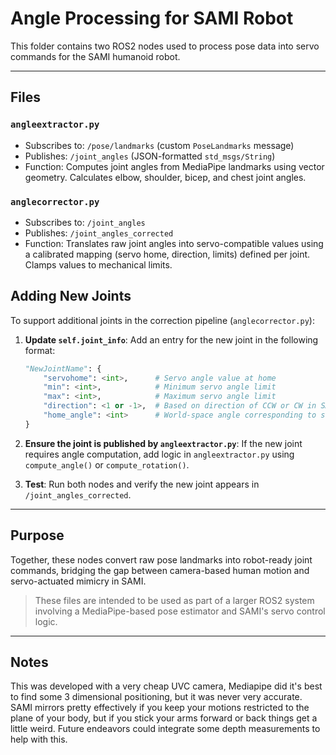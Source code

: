 # Angle Processing for SAMI Robot

This folder contains two ROS2 nodes used to process pose data into servo commands for the SAMI humanoid robot.

---

## Files

### `angleextractor.py`
- Subscribes to: `/pose/landmarks` (custom `PoseLandmarks` message)
- Publishes: `/joint_angles` (JSON-formatted `std_msgs/String`)
- Function: Computes joint angles from MediaPipe landmarks using vector geometry. Calculates elbow, shoulder, bicep, and chest joint angles.

### `anglecorrector.py`
- Subscribes to: `/joint_angles`
- Publishes: `/joint_angles_corrected`
- Function: Translates raw joint angles into servo-compatible values using a calibrated mapping (servo home, direction, limits) defined per joint. Clamps values to mechanical limits.

## Adding New Joints

To support additional joints in the correction pipeline (`anglecorrector.py`):

1. **Update `self.joint_info`**:
   Add an entry for the new joint in the following format:
   ```python
   "NewJointName": {
       "servohome": <int>,      # Servo angle value at home
       "min": <int>,            # Minimum servo angle limit
       "max": <int>,            # Maximum servo angle limit
       "direction": <1 or -1>,  # Based on direction of CCW or CW in SAMI's joint servo frame
       "home_angle": <int>      # World-space angle corresponding to servohome
   }
   ```

2. **Ensure the joint is published by `angleextractor.py`**:
   If the new joint requires angle computation, add logic in `angleextractor.py` using `compute_angle()` or `compute_rotation()`.

3. **Test**:
   Run both nodes and verify the new joint appears in `/joint_angles_corrected`.
---

## Purpose

Together, these nodes convert raw pose landmarks into robot-ready joint commands, bridging the gap between camera-based human motion and servo-actuated mimicry in SAMI.

> These files are intended to be used as part of a larger ROS2 system involving a MediaPipe-based pose estimator and SAMI's servo control logic.

---

## Notes

This was developed with a very cheap UVC camera, Mediapipe did it's best to find some 3 dimensional positioning, but it was never very accurate. SAMI mirrors pretty effectively if you keep your motions restricted to the plane of your body, but if you stick your arms forward or back things get a little weird. Future endeavors could integrate some depth measurements to help with this.
